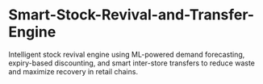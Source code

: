# Smart-Stock-Revival-and-Transfer-Engine
Intelligent stock revival engine using ML-powered demand forecasting, expiry-based discounting, and smart inter-store transfers to reduce waste and maximize recovery in retail chains.

